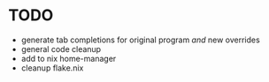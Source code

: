 # TODO

- generate tab completions for original program _and_ new overrides
- general code cleanup
- add to nix home-manager
- cleanup flake.nix
